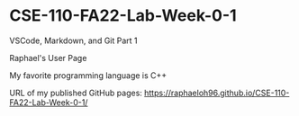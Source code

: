 # CSE-110-FA22-Lab-Week-0-1
VSCode, Markdown, and Git Part 1 

Raphael's User Page 

My favorite programming language is C++ 

URL of my published GitHub pages: https://raphaeloh96.github.io/CSE-110-FA22-Lab-Week-0-1/